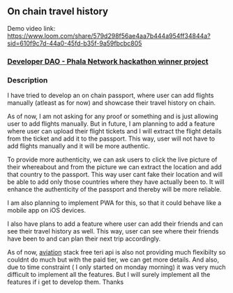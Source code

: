 ## On chain travel history

Demo video link: https://www.loom.com/share/579d298f56ae4aa7b444a954ff34844a?sid=610f9c7d-44a0-45fd-b35f-9a59fbcbc805

### [Developer DAO - Phala Network hackathon winner project](https://x.com/developer_dao/status/1707811056918171692?s=20)

### Description
I have tried to develop an on chain passport, where user can add flights manually (atleast as for now) and showcase their travel history on chain. 

As of now, I am not asking for any proof or something and is just allowing user to add flights manually. But in future, I am planning to add a feature where user can upload their flight tickets and I will extract the flight details from the ticket and add it to the passport. This way, user will not have to add flights manually and it will be more authentic.

To provide more authenticity, we can ask users to click the live picture of their whereabout and from the picture we can extract the location and add that country to the passport. This way user cant fake their location and will be able to add only those countries where they have actually been to. It will enhance the authenticity of the passport and thereby will be more reliable.

I am also planning to implement PWA for this, so that it could behave like a mobile app on iOS devices. 

I also have plans to add a feature where user can add their friends and can see their travel history as well. This way, user can see where their friends have been to and can plan their next trip accordingly.

As of now, [aviation](https://aviationstack.com/) stack free teri api is also not providing much flexibilty so couldnt do much but with the paid tier, we can get more details. And also, due to time constraint ( I only started on monday morning) it was very much difficult to implement all the features. But I will surely implement all the features if i get to develop them. Thanks
